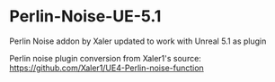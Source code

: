 # Perlin-Noise-UE-5.1
Perlin Noise addon by Xaler updated to work with Unreal 5.1 as plugin

Perlin noise plugin conversion from Xaler1's source:
https://github.com/Xaler1/UE4-Perlin-noise-function
